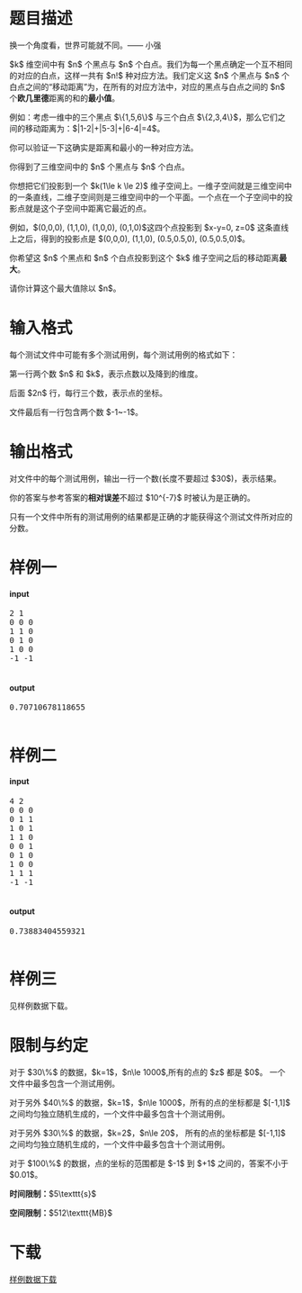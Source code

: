 # 题目描述

<p>换一个角度看，世界可能就不同。—— 小强</p>
<p>$k$ 维空间中有 $n$ 个黑点与 $n$ 个白点。我们为每一个黑点确定一个互不相同的对应的白点，这样一共有 $n!$ 种对应方法。我们定义这 $n$ 个黑点与 $n$ 个白点之间的“移动距离”为，在所有的对应方法中，对应的黑点与白点之间的 $n$ 个<strong>欧几里德</strong>距离的和的<strong>最小值</strong>。</p>
<p>例如：考虑一维中的三个黑点 $\{1,5,6\}$ 与三个白点 $\{2,3,4\}$，那么它们之间的移动距离为：$|1-2|+|5-3|+|6-4|=4$。</p>
<p>你可以验证一下这确实是距离和最小的一种对应方法。</p>
<p>你得到了三维空间中的 $n$ 个黑点与 $n$ 个白点。</p>
<p>你想把它们投影到一个 $k(1\le k \le 2)$ 维子空间上。一维子空间就是三维空间中的一条直线，二维子空间则是三维空间中的一个平面。一个点在一个子空间中的投影点就是这个子空间中距离它最近的点。</p>
<p>例如，$(0,0,0), (1,1,0), (1,0,0), (0,1,0)$这四个点投影到 $x-y=0, z=0$ 这条直线上之后，得到的投影点是 $(0,0,0), (1,1,0), (0.5,0.5,0), (0.5,0.5,0)$。</p>
<p>你希望这 $n$ 个黑点和 $n$ 个白点投影到这个 $k$ 维子空间之后的移动距离<strong>最大</strong>。</p>
<p>请你计算这个最大值除以 $n$。</p>

# 输入格式


<p>每个测试文件中可能有多个测试用例，每个测试用例的格式如下：</p>
<p>第一行两个数 $n$ 和 $k$，表示点数以及降到的维度。</p>
<p>后面 $2n$ 行，每行三个数，表示点的坐标。</p>
<p>文件最后有一行包含两个数 $-1~-1$。</p>

# 输出格式


<p>对文件中的每个测试用例，输出一行一个数(长度不要超过 $30$)，表示结果。</p>
<p>你的答案与参考答案的<strong>相对误差</strong>不超过 $10^{-7}$ 时被认为是正确的。</p>
<p>只有一个文件中所有的测试用例的结果都是正确的才能获得这个测试文件所对应的分数。</p>

# 样例一


<h4>input</h4>
<pre>2 1
0 0 0
1 1 0
0 1 0
1 0 0
-1 -1

</pre>

<h4>output</h4>
<pre>0.70710678118655

</pre>


# 样例二


<h4>input</h4>
<pre>4 2
0 0 0
0 1 1
1 0 1
1 1 0
0 0 1
0 1 0
1 0 0
1 1 1
-1 -1

</pre>

<h4>output</h4>
<pre>0.73883404559321

</pre>


# 样例三


<p>见样例数据下载。</p>

# 限制与约定


<p>对于 $30\%$ 的数据，$k=1$，$n\le 1000$,所有的点的 $z$ 都是 $0$。 一个文件中最多包含一个测试用例。</p>
<p>对于另外 $40\%$ 的数据，$k=1$，$n\le 1000$，所有的点的坐标都是 $[-1,1]$ 之间均匀独立随机生成的，一个文件中最多包含十个测试用例。</p>
<p>对于另外 $30\%$ 的数据，$k=2$，$n\le 20$， 所有的点的坐标都是 $[-1,1]$ 之间均匀独立随机生成的，一个文件中最多包含十个测试用例。</p>
<p>对于 $100\%$ 的数据，点的坐标的范围都是 $-1$ 到 $+1$ 之间的，答案不小于 $0.01$。</p>
<p><strong>时间限制：</strong>$5\texttt{s}$</p>
<p><strong>空间限制：</strong>$512\texttt{MB}$</p>

# 下载


<p><a href="/download.php?type=problem&amp;id=302">样例数据下载</a></p>
